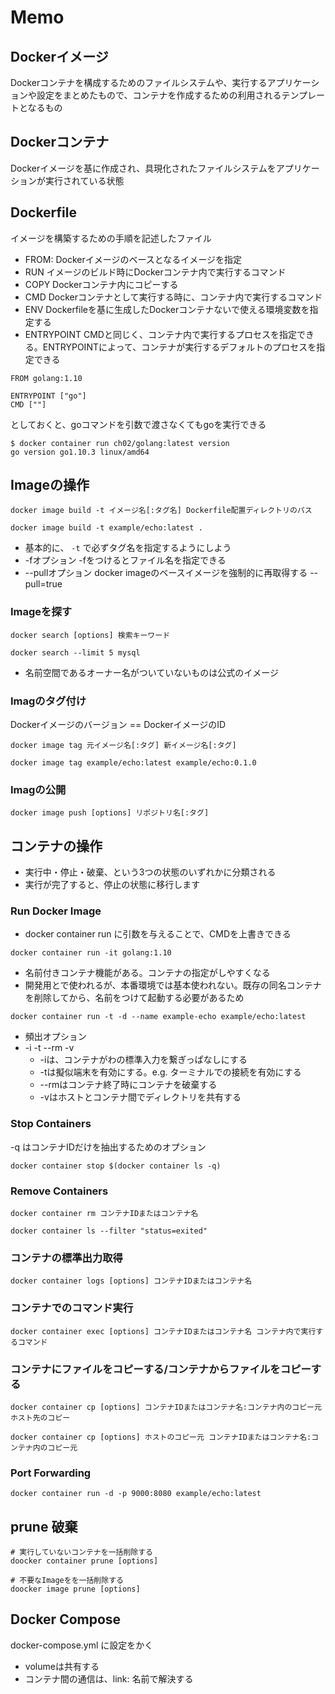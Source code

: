 # Memo

## Dockerイメージ
Dockerコンテナを構成するためのファイルシステムや、実行するアプリケーションや設定をまとめたもので、コンテナを作成するための利用されるテンプレートとなるもの

## Dockerコンテナ
Dockerイメージを基に作成され、具現化されたファイルシステムをアプリケーションが実行されている状態

## Dockerfile
イメージを構築するための手順を記述したファイル

* FROM: Dockerイメージのベースとなるイメージを指定
* RUN イメージのビルド時にDockerコンテナ内で実行するコマンド
* COPY Dockerコンテナ内にコピーする
* CMD Dockerコンテナとして実行する時に、コンテナ内で実行するコマンド
* ENV Dockerfileを基に生成したDockerコンテナないで使える環境変数を指定する
* ENTRYPOINT CMDと同じく、コンテナ内で実行するプロセスを指定できる。ENTRYPOINTによって、コンテナが実行するデフォルトのプロセスを指定できる

```
FROM golang:1.10

ENTRYPOINT ["go"]
CMD [""]
```

としておくと、goコマンドを引数で渡さなくてもgoを実行できる

```
$ docker container run ch02/golang:latest version
go version go1.10.3 linux/amd64
```

## Imageの操作

```
docker image build -t イメージ名[:タグ名] Dockerfile配置ディレクトリのパス
```

```
docker image build -t example/echo:latest .
```

* 基本的に、 `-t` で必ずタグ名を指定するようにしよう
* -fオプション -fをつけるとファイル名を指定できる
* --pullオプション docker imageのベースイメージを強制的に再取得する --pull=true

### Imageを探す

```
docker search [options] 検索キーワード
```

```
docker search --limit 5 mysql
```
* 名前空間であるオーナー名がついていないものは公式のイメージ


### Imagのタグ付け

Dockerイメージのバージョン == DockerイメージのID

```
docker image tag 元イメージ名[:タグ] 新イメージ名[:タグ]
```
```
docker image tag example/echo:latest example/echo:0.1.0
```

### Imagの公開

```
docker image push [options] リポジトリ名[:タグ]
```

## コンテナの操作

* 実行中・停止・破棄、という3つの状態のいずれかに分類される
* 実行が完了すると、停止の状態に移行します

### Run Docker Image
* docker container run に引数を与えることで、CMDを上書きできる

```
docker container run -it golang:1.10
```

* 名前付きコンテナ機能がある。コンテナの指定がしやすくなる
* 開発用とで使われるが、本番環境では基本使われない。既存の同名コンテナを削除してから、名前をつけて起動する必要があるため
```
docker container run -t -d --name example-echo example/echo:latest
```

* 頻出オプション
* -i -t --rm -v
    * -iは、コンテナがわの標準入力を繋ぎっぱなしにする
    * -tは擬似端末を有効にする。e.g. ターミナルでの接続を有効にする
    * --rmはコンテナ終了時にコンテナを破棄する
    * -vはホストとコンテナ間でディレクトリを共有する


### Stop Containers

-q はコンテナIDだけを抽出するためのオプション
```
docker container stop $(docker container ls -q)
```

### Remove Containers
```
docker container rm コンテナIDまたはコンテナ名
```

```
docker container ls --filter "status=exited"
```

### コンテナの標準出力取得
```
docker container logs [options] コンテナIDまたはコンテナ名
```


### コンテナでのコマンド実行
```
docker container exec [options] コンテナIDまたはコンテナ名 コンテナ内で実行するコマンド
```

### コンテナにファイルをコピーする/コンテナからファイルをコピーする
```
docker container cp [options] コンテナIDまたはコンテナ名:コンテナ内のコピー元 ホスト先のコピー
```
```
docker container cp [options] ホストのコピー元 コンテナIDまたはコンテナ名:コンテナ内のコピー元
```

### Port Forwarding

```
docker container run -d -p 9000:8080 example/echo:latest
```

## prune 破棄

```
# 実行していないコンテナを一括削除する
doocker container prune [options]
```

```
# 不要なImageをを一括削除する
doocker image prune [options]
```

## Docker Compose

docker-compose.yml に設定をかく

* volumeは共有する
* コンテナ間の通信は、link: 名前で解決する

